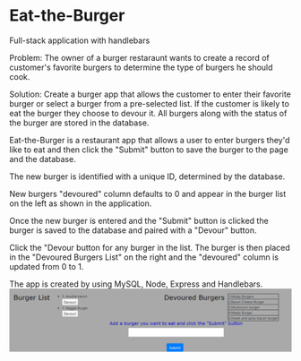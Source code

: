 # Eat-the-Burger

Full-stack application with handlebars

Problem: The owner of a burger restaraunt wants to create a record of customer's favorite burgers to determine the type of burgers he should cook.

Solution: Create a burger app that allows the customer to enter their favorite burger or select a burger from a pre-selected list. If the customer is likely to eat the burger they choose to devour it. All burgers along with the status of the burger are stored in the database.

Eat-the-Burger is a restaurant app that allows a user to enter burgers they'd like to eat and then click the "Submit" button to save the burger to the page and the database.

The new burger is identified with a unique ID, determined by the database.

New burgers "devoured" column defaults to 0 and appear in the burger list on the left as shown in the application.

Once the new burger is entered and the "Submit" button is clicked the burger is saved to the database and paired with a "Devour" button.

Click the "Devour button for any burger in the list. The burger is then placed in the  "Devoured Burgers List" on the right
and the "devoured" column is updated from 0 to 1.

The app is created by using MySQL, Node, Express and Handlebars.
![](https://github.com/SBHarris1977/Eat-the-Burger/blob/master/public/assets/img/Devoured%20burgers%20pic.PNG)

